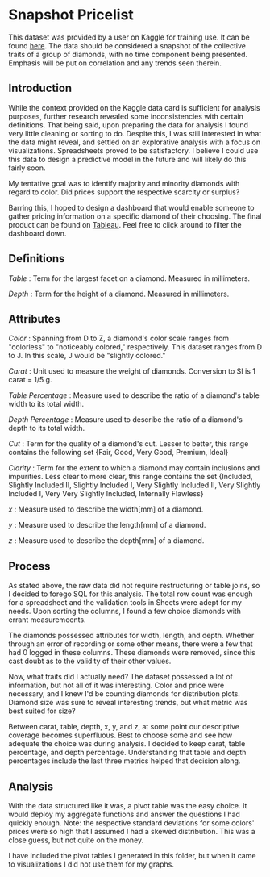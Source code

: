 # Snapshot Pricelist

This dataset was provided by a user on Kaggle for training use. It can be found [here](https://www.kaggle.com/datasets/shivam2503/diamonds). 
The data should be considered a snapshot of the collective traits of a group of diamonds, with no time component being presented. 
Emphasis will be put on correlation and any trends seen therein. 

## Introduction 

While the context provided on the Kaggle data card is sufficient for analysis purposes, further research revealed some inconsistencies with
certain definitions. That being said, upon preparing the data for analysis I found very little cleaning or sorting to do. Despite this, 
I was still interested in what the data might reveal, and settled on an explorative analysis with a focus on visualizations. Spreadsheets proved to be satisfactory.
I believe I could use this data to design a predictive model in the future and will likely do this fairly soon. 

My tentative goal was to identify majority and minority diamonds with regard to color. Did prices support the respective scarcity or surplus? 

Barring this, I hoped to design a dashboard that would enable someone to gather pricing information on a specific diamond of their choosing.
The final product can be found on [Tableau](https://public.tableau.com/views/DiamondShoppingDashboard/Dashboard?:language=en-US&:display_count=n&:origin=viz_share_link). Feel free to click around to filter the dashboard down. 

## Definitions

*Table* : Term for the largest facet on a diamond. Measured in millimeters.

*Depth* : Term for the height of a diamond. Measured in millimeters.

## Attributes
*Color* : Spanning from D to Z, a diamond's color scale ranges from "colorless" to "noticeably colored," respectively. This dataset ranges from D to J. In this scale, J would be "slightly colored."

*Carat* : Unit used to measure the weight of diamonds. Conversion to SI is 1 carat = 1/5 g. 

*Table Percentage* : Measure used to describe the ratio of a diamond's table width to its total width. 

*Depth Percentage* : Measure used to describe the ratio of a diamond's depth to its total width. 

*Cut* : Term for the quality of a diamond's cut. Lesser to better, this range contains the following set {Fair, Good, Very Good, Premium, Ideal}

*Clarity* : Term for the extent to which a diamond may contain inclusions and impurities. Less clear to more clear, this range contains the set {Included, Slightly Included II, Slightly Included I, Very Slightly Included II, Very Slightly Included I, Very Very Slightly Included, Internally Flawless}

*x* : Measure used to describe the width[mm] of a diamond.

*y* : Measure used to describe the length[mm] of a diamond. 

*z* : Measure used to describe the depth[mm] of a diamond. 


## Process 
As stated above, the raw data did not require restructuring or table joins, so I decided to forego SQL for this analysis. The total row count was enough for a spreadsheet and the validation tools in Sheets were adept for my needs. Upon sorting the columns, I found a few choice diamonds with errant measuremeents. 

The diamonds possessed attributes for width, length, and depth. Whether through an error of recording or some other means, there were a few that had 0 logged in these columns. These diamonds were removed, since this cast doubt as to the validity of their other values.

Now, what traits did I actually need? The dataset possessed a lot of information, but not all of it was interesting. Color and price were necessary, and I knew I'd be counting diamonds for distribution plots. Diamond size was sure to reveal interesting trends, but what metric was best suited for size? 

Between carat, table, depth, x, y, and z, at some point our descriptive coverage becomes superfluous. Best to choose some and see how adequate the choice was during analysis. I decided to keep carat, table percentage, and depth percentage. Understanding that table and depth percentages include the last three metrics helped that decision along. 

## Analysis
With the data structured like it was, a pivot table was the easy choice. It would deploy my aggregate functions and answer the questions I had quickly enough. Note: the respective standard deviations for some colors' prices were so high that I assumed I had a skewed distribution. This was a close guess, but not quite on the money.

I have included the pivot tables I generated in this folder, but when it came to visualizations I did not use them for my graphs. 

